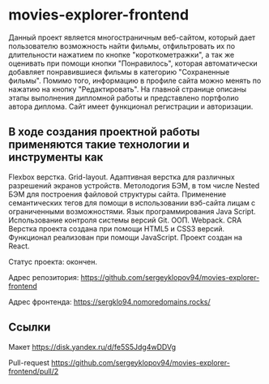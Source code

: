 # movies-explorer-frontend

Данный проект является многостраничным веб-сайтом, который дает пользователю возможность найти фильмы, отфильтровать их по длительности нажатием по кнопке "короткометражки", а так же оценивать при помощи кнопки "Понравилось", которая автоматически добавляет понравившиеся фильмы в категорию "Сохраненные фильмы". Помимо того, информацию в профиле сайта можно менять по нажатию на кнопку "Редактировать". На главной странице описаны этапы выполнения дипломной работы и представлено портфолио автора диплома. Сайт имеет функционал регистрации и авторизации.

## В ходе создания проектной работы применяются такие технологии и инструменты как

Flexbox верстка.
Grid-layout.
Адаптивная верстка для различных разрешений экранов устройств.
Метолодогия БЭМ, в том числе Nested БЭМ для построения файловой структуры сайта.
Применение семантических тегов для помощи в использовании вэб-сайта лицам с ограниченными возможностями.
Язык программирования Java Script.
Использование контроля системы версий Git.
ООП.
Webpack.
CRA
Верстка проекта создана при помощи HTML5 и CSS3 версий. Функционал реализован при помощи JavaScript. Проект создан на React.

Статус проекта: окончен.

Адрес репозитория: https://github.com/sergeyklopov94/movies-explorer-frontend

Адрес фронтенда: https://sergklo94.nomoredomains.rocks/

## Ссылки

Макет https://disk.yandex.ru/d/fe5S5Jdg4wDDVg

Pull-request https://github.com/sergeyklopov94/movies-explorer-frontend/pull/2
